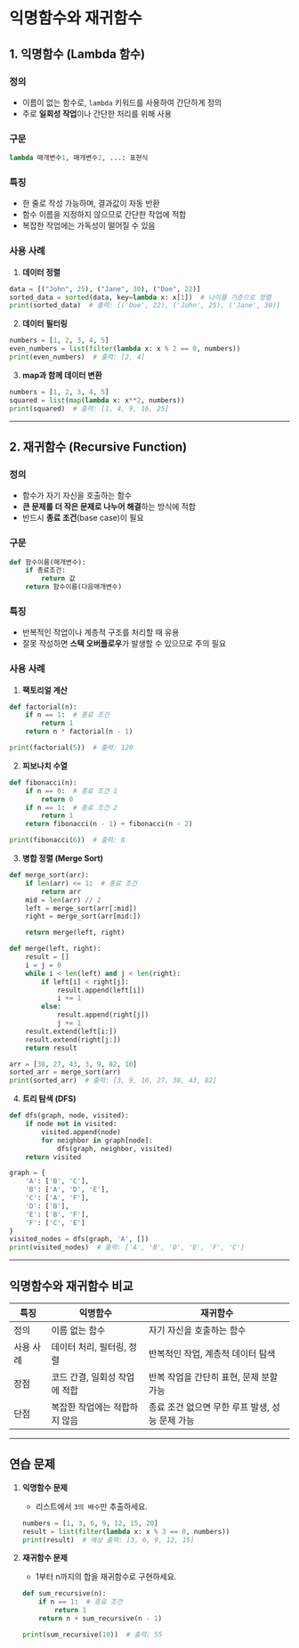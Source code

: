 # 익명함수와 재귀함수

## 1. 익명함수 (Lambda 함수)

### 정의
- 이름이 없는 함수로, `lambda` 키워드를 사용하여 간단하게 정의
- 주로 **일회성 작업**이나 간단한 처리를 위해 사용

### 구문
```python
lambda 매개변수1, 매개변수2, ...: 표현식
```

### 특징
- 한 줄로 작성 가능하며, 결과값이 자동 반환
- 함수 이름을 지정하지 않으므로 간단한 작업에 적합
- 복잡한 작업에는 가독성이 떨어질 수 있음

### 사용 사례
1. **데이터 정렬**
```python
data = [("John", 25), ("Jane", 30), ("Doe", 22)]
sorted_data = sorted(data, key=lambda x: x[1])  # 나이를 기준으로 정렬
print(sorted_data)  # 출력: [('Doe', 22), ('John', 25), ('Jane', 30)]
```

2. **데이터 필터링**
```python
numbers = [1, 2, 3, 4, 5]
even_numbers = list(filter(lambda x: x % 2 == 0, numbers))
print(even_numbers)  # 출력: [2, 4]
```

3. **map과 함께 데이터 변환**
```python
numbers = [1, 2, 3, 4, 5]
squared = list(map(lambda x: x**2, numbers))
print(squared)  # 출력: [1, 4, 9, 16, 25]
```

---

## 2. 재귀함수 (Recursive Function)

### 정의
- 함수가 자기 자신을 호출하는 함수
- **큰 문제를 더 작은 문제로 나누어 해결**하는 방식에 적합
- 반드시 **종료 조건**(base case)이 필요

### 구문
```python
def 함수이름(매개변수):
    if 종료조건:
        return 값
    return 함수이름(다음매개변수)
```

### 특징
- 반복적인 작업이나 계층적 구조를 처리할 때 유용
- 잘못 작성하면 **스택 오버플로우**가 발생할 수 있으므로 주의 필요

### 사용 사례
1. **팩토리얼 계산**
```python
def factorial(n):
    if n == 1:  # 종료 조건
        return 1
    return n * factorial(n - 1)

print(factorial(5))  # 출력: 120
```

2. **피보나치 수열**
```python
def fibonacci(n):
    if n == 0:  # 종료 조건 1
        return 0
    if n == 1:  # 종료 조건 2
        return 1
    return fibonacci(n - 1) + fibonacci(n - 2)

print(fibonacci(6))  # 출력: 8
```

3. **병합 정렬 (Merge Sort)**
```python
def merge_sort(arr):
    if len(arr) <= 1:  # 종료 조건
        return arr
    mid = len(arr) // 2
    left = merge_sort(arr[:mid])
    right = merge_sort(arr[mid:])

    return merge(left, right)

def merge(left, right):
    result = []
    i = j = 0
    while i < len(left) and j < len(right):
        if left[i] < right[j]:
            result.append(left[i])
            i += 1
        else:
            result.append(right[j])
            j += 1
    result.extend(left[i:])
    result.extend(right[j:])
    return result

arr = [38, 27, 43, 3, 9, 82, 10]
sorted_arr = merge_sort(arr)
print(sorted_arr)  # 출력: [3, 9, 10, 27, 38, 43, 82]
```

4. **트리 탐색 (DFS)**
```python
def dfs(graph, node, visited):
    if node not in visited:
        visited.append(node)
        for neighbor in graph[node]:
            dfs(graph, neighbor, visited)
    return visited

graph = {
    'A': ['B', 'C'],
    'B': ['A', 'D', 'E'],
    'C': ['A', 'F'],
    'D': ['B'],
    'E': ['B', 'F'],
    'F': ['C', 'E']
}
visited_nodes = dfs(graph, 'A', [])
print(visited_nodes)  # 출력: ['A', 'B', 'D', 'E', 'F', 'C']
```

---

## 익명함수와 재귀함수 비교

| 특징 | 익명함수 | 재귀함수 |
|------|----------|-----------|
| 정의 | 이름 없는 함수 | 자기 자신을 호출하는 함수 |
| 사용 사례 | 데이터 처리, 필터링, 정렬 | 반복적인 작업, 계층적 데이터 탐색 |
| 장점 | 코드 간결, 일회성 작업에 적합 | 반복 작업을 간단히 표현, 문제 분할 가능 |
| 단점 | 복잡한 작업에는 적합하지 않음 | 종료 조건 없으면 무한 루프 발생, 성능 문제 가능 |

---

## 연습 문제

1. **익명함수 문제**
   - 리스트에서 `3의 배수`만 추출하세요.
   ```python
   numbers = [1, 3, 6, 9, 12, 15, 20]
   result = list(filter(lambda x: x % 3 == 0, numbers))
   print(result)  # 예상 출력: [3, 6, 9, 12, 15]
   ```

2. **재귀함수 문제**
   - 1부터 n까지의 합을 재귀함수로 구현하세요.
   ```python
   def sum_recursive(n):
       if n == 1:  # 종료 조건
           return 1
       return n + sum_recursive(n - 1)

   print(sum_recursive(10))  # 출력: 55
   ```